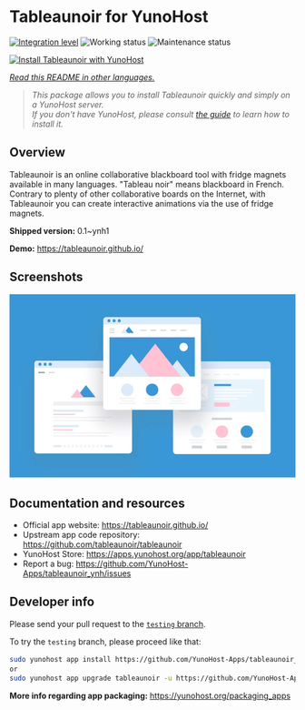 <!--
N.B.: This README was automatically generated by <https://github.com/YunoHost/apps/tree/master/tools/readme_generator>
It shall NOT be edited by hand.
-->

# Tableaunoir for YunoHost

[![Integration level](https://dash.yunohost.org/integration/tableaunoir.svg)](https://ci-apps.yunohost.org/ci/apps/tableaunoir/) ![Working status](https://ci-apps.yunohost.org/ci/badges/tableaunoir.status.svg) ![Maintenance status](https://ci-apps.yunohost.org/ci/badges/tableaunoir.maintain.svg)

[![Install Tableaunoir with YunoHost](https://install-app.yunohost.org/install-with-yunohost.svg)](https://install-app.yunohost.org/?app=tableaunoir)

*[Read this README in other languages.](./ALL_README.md)*

> *This package allows you to install Tableaunoir quickly and simply on a YunoHost server.*  
> *If you don't have YunoHost, please consult [the guide](https://yunohost.org/install) to learn how to install it.*

## Overview

Tableaunoir is an online collaborative blackboard tool with fridge magnets available in many languages. "Tableau noir" means blackboard in French. Contrary to plenty of other collaborative boards on the Internet, with Tableaunoir you can create interactive animations via the use of fridge magnets.

**Shipped version:** 0.1~ynh1

**Demo:** <https://tableaunoir.github.io/>

## Screenshots

![Screenshot of Tableaunoir](./doc/screenshots/example.jpg)

## Documentation and resources

- Official app website: <https://tableaunoir.github.io/>
- Upstream app code repository: <https://github.com/tableaunoir/tableaunoir>
- YunoHost Store: <https://apps.yunohost.org/app/tableaunoir>
- Report a bug: <https://github.com/YunoHost-Apps/tableaunoir_ynh/issues>

## Developer info

Please send your pull request to the [`testing` branch](https://github.com/YunoHost-Apps/tableaunoir_ynh/tree/testing).

To try the `testing` branch, please proceed like that:

```bash
sudo yunohost app install https://github.com/YunoHost-Apps/tableaunoir_ynh/tree/testing --debug
or
sudo yunohost app upgrade tableaunoir -u https://github.com/YunoHost-Apps/tableaunoir_ynh/tree/testing --debug
```

**More info regarding app packaging:** <https://yunohost.org/packaging_apps>
